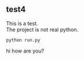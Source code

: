 ## test4
This is a test.</br>
The project is not real python.

```
python run.py
```
hi how are you?